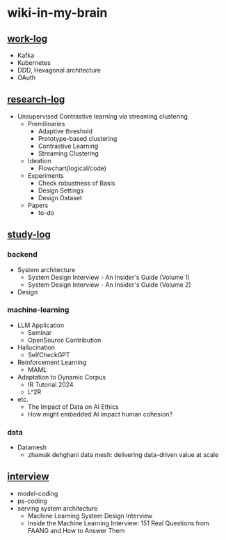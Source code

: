 # wiki-in-my-brain

## [work-log](https://github.com/2jimoo/wiki-in-my-brain/tree/main/work-log)
- Kafka
- Kubernetes
- DDD, Hexagonal architecture
- OAuth


## [research-log](https://github.com/2jimoo/wiki-in-my-brain/tree/main/research-log)
- Unsupervised Contrastive learning via streaming clustering
    - Premilinaries
        - Adaptive threshold
        - Prototype-based clustering
        - Contrastive Learning
        - Streaming Clustering
    - Ideation
        - Flowchart(logical/code)
    - Experiments
        - Check robustness of Basis
        - Design Settings
        - Design Dataset
    - Papers
        - to-do
        
        
## [study-log](https://github.com/2jimoo/wiki-in-my-brain/tree/main/study-log)
### backend
- System architecture
    - System Design Interview - An Insider's Guide (Volume 1)
    - System Design Interview - An Insider's Guide (Volume 2)
- Design

### machine-learning
- LLM Application
    - Seminar
    - OpenSource Contribution
- Hallucination
    - SelfCheckGPT
- Reinforcement Learning
    - MAML
- Adaptation to Dynamic Corpus
    - IR Tutorial 2024 
    - L^2R 
- etc.
    - The Impact of Data on AI Ethics
    - How might embedded AI impact human cohesion?
    
### data
- Datamesh
    - zhamak dehghani data mesh: delivering data-driven value at scale
    
    
## [interview](https://github.com/2jimoo/wiki-in-my-brain/tree/main/interview)
- model-coding
- ps-coding
- serving system architecture
    - Machine Learning System Design Interview 
    - Inside the Machine Learning Interview: 151 Real Questions from FAANG and How to Answer Them 
